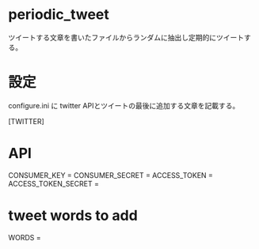 # periodic_tweet
ツイートする文章を書いたファイルからランダムに抽出し定期的にツイートする。

# 設定
configure.ini に twitter APIとツイートの最後に追加する文章を記載する。

  [TWITTER]
  # API
  CONSUMER_KEY =
  CONSUMER_SECRET =
  ACCESS_TOKEN =
  ACCESS_TOKEN_SECRET =
  # tweet words to add
  WORDS =
